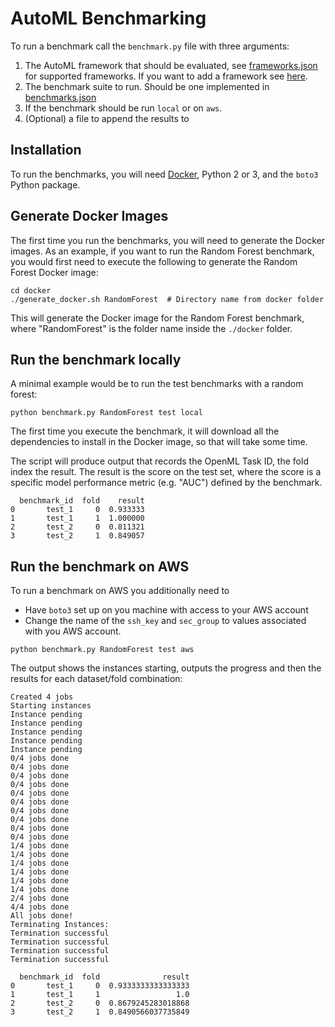 # AutoML Benchmarking

To run a benchmark call the `benchmark.py` file with three arguments:

1. The AutoML framework that should be evaluated, see [frameworks.json](resources/frameworks.json) for supported frameworks. If you want to add a framework see [here](docker/readme.md).
2. The benchmark suite to run. Should be one implemented in [benchmarks.json](resources/benchmarks.json)
3. If the benchmark should be run `local` or on `aws`.
4. (Optional) a file to append the results to


## Installation

To run the benchmarks, you will need [Docker](https://docs.docker.com/install/), Python 2 or 3, and the `boto3` Python package.


## Generate Docker Images

The first time you run the benchmarks, you will need to generate the Docker images. As an example, if you want to run the Random Forest benchmark, you would first need to execute the following to generate the Random Forest Docker image:

```
cd docker
./generate_docker.sh RandomForest  # Directory name from docker folder
```
This will generate the Docker image for the Random Forest benchmark, where "RandomForest" is the folder name inside the `./docker` folder.


## Run the benchmark locally

A minimal example would be to run the test benchmarks with a random forest:

```
python benchmark.py RandomForest test local
```
The first time you execute the benchmark, it will download all the dependencies to install in the Docker image, so that will take some time.

The script will produce output that records the OpenML Task ID, the fold index the result.  The result is the score on the test set, where the score is a specific model performance metric (e.g. "AUC") defined by the benchmark.

```
  benchmark_id  fold    result
0       test_1     0  0.933333
1       test_1     1  1.000000
2       test_2     0  0.811321
3       test_2     1  0.849057
```


## Run the benchmark on AWS

To run a benchmark on AWS you additionally need to

- Have `boto3` set up on you machine with access to your AWS account
- Change the name of the `ssh_key` and `sec_group` to values associated with you AWS account.

```
python benchmark.py RandomForest test aws
```

The output shows the instances starting, outputs the progress and then the results for each dataset/fold combination:

```
Created 4 jobs
Starting instances
Instance pending
Instance pending
Instance pending
Instance pending
Instance pending
0/4 jobs done
0/4 jobs done
0/4 jobs done
0/4 jobs done
0/4 jobs done
0/4 jobs done
0/4 jobs done
0/4 jobs done
0/4 jobs done
0/4 jobs done
1/4 jobs done
1/4 jobs done
1/4 jobs done
1/4 jobs done
1/4 jobs done
1/4 jobs done
2/4 jobs done
4/4 jobs done
All jobs done!
Terminating Instances:
Termination successful
Termination successful
Termination successful
Termination successful

  benchmark_id  fold              result
0       test_1     0  0.9333333333333333
1       test_1     1                 1.0
2       test_2     0  0.8679245283018868
3       test_2     1  0.8490566037735849

```
